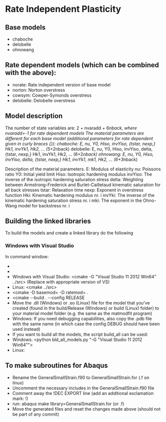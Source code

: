# Rate Independent Plasticity
## Base models
* chaboche
* delobelle
* ohnowang
## Rate dependent models (which can be combined with the above):
* norate: Rate independent version of base model
* norton: Norton overstress
* cowsym: Cowper-Symonds overstress
* delobelle: Delobelle overstress


## Model description
The number of state variables are: 2 + nvaradd + 6*nback, where nvaradd=-1 for rate dependent models
The material parameters are different for each base model (additional parameters for rate dependent given in curly braces {}):
chaboche:   E, nu, Y0, Hiso, invYiso, {tstar, nexp,} Hk1, invYk1, Hk2, ...             (5+2*nback)
delobelle:  E, nu, Y0, Hiso, invYiso, delta, {tstar, nexp,} Hk1, invYk1, Hk2, ...      (6+2*nback)
ohnowang:   E, nu, Y0, Hiso, invYiso, delta, {tstar, nexp,} Hk1, invYk1, mk1, Hk2, ... (6+3*nback)

Description of the material parameters.
E:          Modulus of elasticity
nu:         Poissons ratio
Y0:         Initial yield limit
Hiso:       Isotropic hardening modulus
invYiso:    The inverse of the isotropic hardening saturation stress
delta:      Weighting between Armstrong-Frederick and Burlet-Cailletaud kinematic saturation for all back stresses
tstar:      Relaxation time
nexp:       Exponent in overstress function
Hki:        Kinematic hardening modulus nr. i
invYki:     The inverse of the kinematic hardening saturation stress nr. i
mki:        The exponent in the Ohno-Wang model for backstress nr. i

## Building the linked libraries
To build the models and create a linked library do the following
### Windows with Visual Studio
In command window:
* <mkdir build>
* <cd build>
* Windows with Visual Studio: <cmake -G "Visual Studio 11 2012 Win64" ../src> (Replace with appropriate version of VS)
* Linux: <cmake ../src>
* <cmake -D basemod=<Base Model> -D ratemod=<Rate Dependent Model> .
* <cmake --build . --config RELEASE
* Move the .dll (Windows) or .so (Linux) file for the model that you've created (found in the build/Release (Windows) or build (Linux) folder) to your material model folder (e.g. the same as the matmodfit program)
* Windows: If you need debugging capabilities, also copy the .pdb file with the same name (in which case the config DEBUG should have been used instead)
* If you want to build all the models, the script build_all can be used:
* Windows: <python bld_all_models.py "-G \"Visual Studio 11 2012 Win64\"">
* Linux: <python bld_all_models.py>

## To make subroutines for Abaqus
* Rename the GeneralSmallStrain.f90 to GeneralSmallStrain.for (.f on linux)
* Uncomment the necessary includes in the GeneralSmallStrain.f90 file
* Comment away the !DEC EXPORT line (add an additional exclamation mark: !)
* run: abaqus make library=GeneralSmallStrain.for (or .f)
* Move the generated files and reset the changes made above (should not be part of any commit)